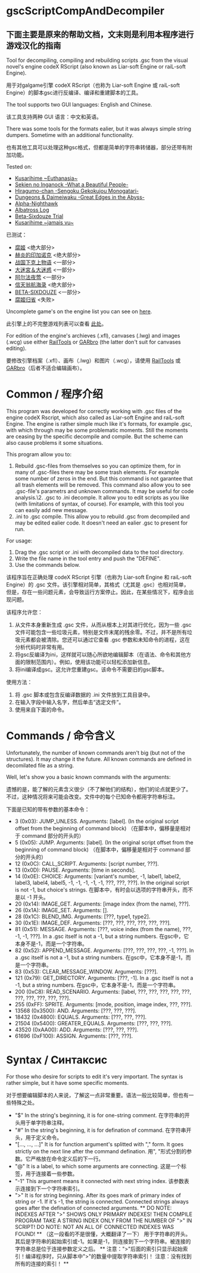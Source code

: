 # gscScriptCompAndDecompiler
## 下面主要是原来的帮助文档，文末则是利用本程序进行游戏汉化的指南

Tool for decompiling, compiling and rebuilding scripts .gsc from the visual novel's engine codeX RScript (also known as Liar-soft Engine or raiL-soft Engine).

用于对galgame引擎 codeX RScript（也称为 Liar-soft Engine 或 raiL-soft Engine）的脚本gsc进行反编译、编译和重建脚本的工具。 

The tool supports two GUI languages: English and Chinese.

该工具支持两种 GUI 语言：中文和英语。

There was some tools for the formats ealier, but it was always simple string dumpers. Sometime with an additional functionality.

也有其他工具可以处理这种gsc格式，但都是简单的字符串转储器，部分还带有附加功能。

Tested on:
- [Kusarihime \~Euthanasia\~](https://vndb.org/v37) <for the most part>
- [Sekien no Inganock -What a Beautiful People-](https://vndb.org/v417) <for the most part>
- [Hiragumo-chan -Sengoku Gekokujou Monogatari-](https://vndb.org/v10182) <for the some part>
- [Dungeons & Daimeiwaku -Great Edges in the Abyss-](https://vndb.org/v19579) <for the some part>
- [Alpha-Nighthawk](https://vndb.org/v24470) <for the some part>
- [Albatross Log](https://vndb.org/v3883) <for the most part>
- [Beta-Sixdouze Trial](https://vndb.org/r73649) <for the some part>
- [Kusarihime ~jamais vu~](https://vndb.org/v28009) <fail>

已测试：
- [腐姬](https://bangumi.tv/subject/1012) <绝大部分>
- [赫炎的印加诺克](https://bangumi.tv/subject/7942) <绝大部分>
- [战国下克上物语](https://bangumi.tv/subject/41059) <一部分>
- [大迷宮＆大迷惑](https://bangumi.tv/subject/185496) <一部分>
- [阿尔法夜莺](https://bangumi.tv/subject/263799) <一部分>
- [信天翁航海录](https://bangumi.tv/subject/13445) <绝大部分>
- [BETA-SIXDOUZE](https://bangumi.tv/subject/306850) <一部分>
- [腐姬归省](https://bangumi.tv/subject/302417) <失败>

Uncomplete game's on the engine list you can see on [here](https://vndb.org/r?fil=engine-codeX_01RScript).

此引擎上的不完整游戏列表可以查看 [此处](https://vndb.org/r?fil=engine-codeX_01RScript)。

For edition of the engine's archieves (.xfl), canvases (.lwg) and images (.wcg) use either [RailTools](https://github.com/EusthEnoptEron/RaiLTools) or [GARbro](https://github.com/morkt/GARbro) (the latter don't suit for canvases editing).

要修改引擎档案（.xfl）、画布（.lwg）和图片（.wcg），请使用 [RailTools](https://github.com/EusthEnoptEron/RaiLTools) 或 [GARbro](https://github.com/morkt/GARbro)（后者不适合编辑画布）。

# Common / 程序介绍

This program was developed for correctly working with .gsc files of the engine codeX Rscript, which also called as Liar-soft Engine and raiL-soft Engine. The engine is rather simple much like it's formats, for example .gsc, with which through may be some problematic moments. Still the moments are ceasing by the specific decompile and compile. But the scheme can also cause problems it some situations.

This program allow you to:
1. Rebuild .gsc-files from themselves so you can optimize them, for in many of .gsc-files there may be some trash elements. For example some number of zeros in the end. But this command is not garantee that all trash elements will be removed. This command also allow you to see .gsc-file's parametrs and unknown commands. It may be useful for code analysis.\2. .gsc to .ini decomple. It allow you to edit scripts as you like (with limitations of syntax, of course). For example, with this tool you can easily add new message.
3. .ini to .gsc compile. This allow you to rebuild .gsc from decompiled and may be edited ealier code. It doesn't need an ealier .gsc to present for run.

For usage:
1. Drag the .gsc script or .ini with decompiled data to the tool directory.
2. Write the file name in the tool entry and push the "DEFINE".
3. Use the commands below.

该程序旨在正确处理 codeX RScript 引擎（也称为 Liar-soft Engine 和 raiL-soft Engine）的 .gsc 文件。该引擎相对简单，其格式（尤其是 .gsc）也相对简单，但是，存在一些问题元素，会导致运行方案停止。因此，在某些情况下，程序会出现问题。

该程序允许您：
1. 从文件本身重新生成 .gsc 文件，从而从根本上对其进行优化，因为一些 .gsc 文件可能包含一些垃圾元素，特别是文件末尾的残余零。不过，并不是所有垃圾元素都会被清除。您还可以通过它查看 .gsc 参数和未知命令的进程，这在分析代码时非常有用。
2. 将gsc反编译为ini，这样就可以随心所欲地编辑脚本（在语法、命令和其他方面的限制范围内）。例如，使用该功能可以轻松添加新信息。
3. 将ini编译成gsc。这允许您重建gsc。该命令不需要旧的gsc脚本。

使用方法：
1. 将 .gsc 脚本或包含反编译数据的 .ini 文件放到工具目录中。
2. 在输入字段中输入名字，然后单击“选定文件”。
3. 使用来自下面的命令。

# Commands / 命令含义

Unfortunately, the number of known commands aren't big (but not of the structures). It may change it the future. All known commands are defined in decomilated file as a string.

Well, let's show you a basic known commands with the arguments:

遗憾的是，能了解的元素含义很少（不了解他们的结构），他们的论点就更少了。不过，这种情况将来可能会改变。文件中的每个已知命令都用字符串标注。

下面是已知的带有参数的基本命令：

- 3 (0x03): JUMP_UNLESS.
Arguments: [label]. 
(In the original script offset from the beginning of command block)
（在脚本中，偏移量是相对于 command 部分的开头的）
- 5 (0x05): JUMP.
Arguments: [label]. 
(In the original script offset from the beginning of command block)
（在脚本中，偏移量是相对于 command 部分的开头的）
- 12 (0x0C): CALL_SCRIPT.
Arguments: [script number, ???].
- 13 (0x0D): PAUSE.
Arguments: [time in seconds].
- 14 (0x0E): CHOICE:
Arguments: [variant's number, -1, label1, label2, label3, label4, label5, -1, -1, -1, -1, -1, ???, ???, ???].
In the original script is not -1, but choice's strings.
在脚本中，有时会以选项的字符串开头，而不是以 -1 开头。
- 20 (0x14): IMAGE_GET.
Arguments: [image index (from the name), ???].
- 26 (0x1A): IMAGE_SET.
Arguments: [].
- 28 (0x1C): BLEND_IMG.
Arguments: [???, type1, type2].
- 30 (0x1E): IMAGE_DEF.
Arguments: [???, ???, ???, ???, ???, ???].
- 81 (0x51): MESSAGE.
Arguments: [???, voice index (from the name), ???, -1, -1, ???].
In a .gsc itself is not a -1, but a string numbers.
在gsc中，它本身不是-1，而是一个字符串。
- 82 (0x52): APPEND_MESSAGE.
Arguments: [???, ???, ???, ???, -1, ???].
In a .gsc itself is not a -1, but a string numbers.
在gsc中，它本身不是-1，而是一个字符串。
- 83 (0x53): CLEAR_MESSAGE_WINDOW.
Arguments: [???].
- 121 (0x79): GET_DIRECTORY.
Arguments: [???, -1].
In a .gsc itself is not a -1, but a string numbers.
在gsc中，它本身不是-1，而是一个字符串。
- 200 (0xC8): READ_SCENARIO.
Arguments: [label, ???, ???, ???, ???, ???, ???, ???, ???, ???, ???].
- 255 (0xFF): SPRITE.
Arguments: [mode, position, image index, ???, ???].
- 13568 (0x3500): AND.
Arguments: [???, ???, ???].
- 18432 (0x4800): EQUALS.
Arguments: [???, ???, ???].
- 21504 (0x5400): GREATER_EQUALS.
Arguments: [???, ???, ???].
- 43520 (0xAA00): ADD.
Arguments: [???, ???, ???].
- 61696 (0xF100): ASSIGN.
Arguments: [???, ???].


# Syntax / Синтаксис

For those who desire for scripts to edit it's very important. The syntax is rather simple, but it have some specific moments.

对于想要编辑脚本的人来说，了解这一点非常重要。语法一般比较简单，但也有一些特殊之处。

- "$" 
In the string's beginning, it is for one-string comment.
在字符串的开头用于单字符串注释。
- "#" 
In the string's beginning, it is for defination of command.
在字符串开头，用于定义命令。
- "[..., ..., ...]" 
It is for function argument's splitted with "," form. It goes strictly on the next line after the command defination.
用", "形式分割的参数。它严格放在命令定义后的下一行。
- "@" 
It is a label, to which some arguments are connecting.
这是一个标签，用于连接着一些参数。
- "-1"
This argument means it connected with next string index.
该参数表示连接到下一个字符串索引。
- ">"
It is for string beginning.
After its goes mark of primary index of string or -1. If it's -1, the string is connected. Connected strings always goes after the defination of connected arguments.
**
DO NOTE: INDEXES AFTER ">" SHOWS ONLY PRIMARY INDEXES! THEN COMPILE PROGRAM TAKE A STRING INDEX ONLY FROM THE NUMBER OF ">" IN SCRIPT!
DO NOTE: NOT AN ALL OF CONNECTED INDEXES WAS FOUND!
**
（这一段看的不是很懂，大概翻译了一下）
用于字符串的开头。
其后是字符串的起始索引或-1。如果是-1，则连接到下一个字符串。被连接的字符串总是位于连接参数定义之后。
**
注意：">"后面的索引只显示起始索引！编译程序时，只从脚本中">"的数量中提取字符串索引！
注意：没有找到所有的连接的索引！
**

